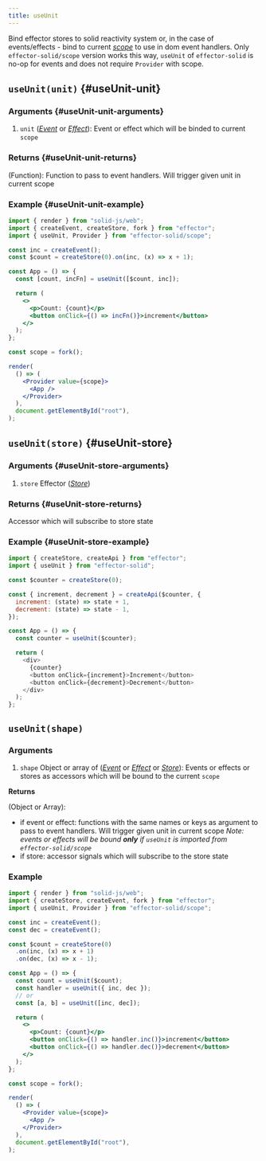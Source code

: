 ```yaml
---
title: useUnit
---
```


Bind effector stores to solid reactivity system or, in the case of events/effects - bind to current [_scope_](/en/api/effector/Scope) to use in dom event handlers.
Only `effector-solid/scope` version works this way, `useUnit` of `effector-solid` is no-op for events and does not require `Provider` with scope.

## `useUnit(unit)` {#useUnit-unit}

### Arguments {#useUnit-unit-arguments}

1. `unit` ([_Event_](/en/api/effector/Event) or [_Effect_](/en/api/effector/Effect)): Event or effect which will be binded to current `scope`

### Returns {#useUnit-unit-returns}

(Function): Function to pass to event handlers. Will trigger given unit in current scope

### Example {#useUnit-unit-example}

```jsx
import { render } from "solid-js/web";
import { createEvent, createStore, fork } from "effector";
import { useUnit, Provider } from "effector-solid/scope";

const inc = createEvent();
const $count = createStore(0).on(inc, (x) => x + 1);

const App = () => {
  const [count, incFn] = useUnit([$count, inc]);

  return (
    <>
      <p>Count: {count}</p>
      <button onClick={() => incFn()}>increment</button>
    </>
  );
};

const scope = fork();

render(
  () => (
    <Provider value={scope}>
      <App />
    </Provider>
  ),
  document.getElementById("root"),
);
```

## `useUnit(store)` {#useUnit-store}

### Arguments {#useUnit-store-arguments}

1. `store` Effector ([_Store_](/en/api/effector/Store))

### Returns {#useUnit-store-returns}

Accessor which will subscribe to store state

### Example {#useUnit-store-example}

```js
import { createStore, createApi } from "effector";
import { useUnit } from "effector-solid";

const $counter = createStore(0);

const { increment, decrement } = createApi($counter, {
  increment: (state) => state + 1,
  decrement: (state) => state - 1,
});

const App = () => {
  const counter = useUnit($counter);

  return (
    <div>
      {counter}
      <button onClick={increment}>Increment</button>
      <button onClick={decrement}>Decrement</button>
    </div>
  );
};
```

## `useUnit(shape)`

### Arguments

1. `shape` Object or array of ([_Event_](/en/api/effector/Event) or [_Effect_](/en/api/effector/Effect) or [_Store_](/en/api/effector/Store)): Events or effects or stores as accessors which will be bound to the current `scope`

**Returns**

(Object or Array):

- if event or effect: functions with the same names or keys as argument to pass to event handlers. Will trigger given unit in current scope _Note: events or effects will be bound **only** if `useUnit` is imported from `effector-solid/scope`_
- if store: accessor signals which will subscribe to the store state

### Example

```jsx
import { render } from "solid-js/web";
import { createStore, createEvent, fork } from "effector";
import { useUnit, Provider } from "effector-solid/scope";

const inc = createEvent();
const dec = createEvent();

const $count = createStore(0)
  .on(inc, (x) => x + 1)
  .on(dec, (x) => x - 1);

const App = () => {
  const count = useUnit($count);
  const handler = useUnit({ inc, dec });
  // or
  const [a, b] = useUnit([inc, dec]);

  return (
    <>
      <p>Count: {count}</p>
      <button onClick={() => handler.inc()}>increment</button>
      <button onClick={() => handler.dec()}>decrement</button>
    </>
  );
};

const scope = fork();

render(
  () => (
    <Provider value={scope}>
      <App />
    </Provider>
  ),
  document.getElementById("root"),
);
```
